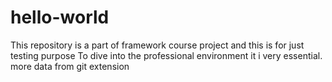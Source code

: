 # hello-world
This repository is a part of framework course project and this is for just testing purpose
To dive into the professional environment it i very essential.
more data from git extension
